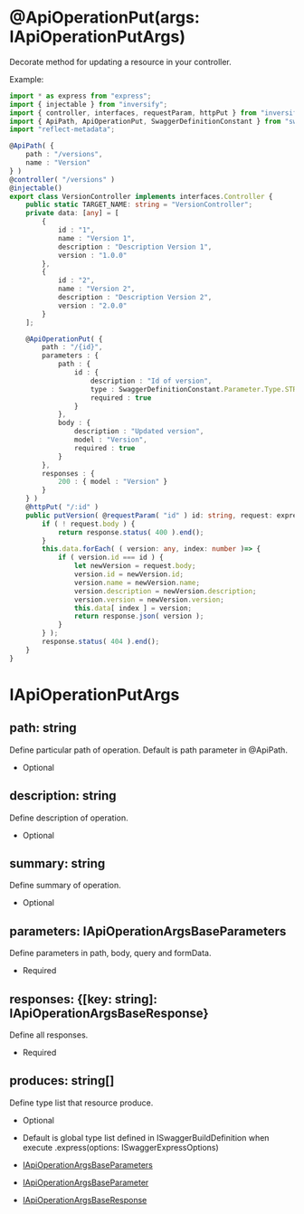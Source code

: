 # @ApiOperationPut(args: IApiOperationPutArgs)
Decorate method for updating a resource in your controller.

Example:

```ts
import * as express from "express";
import { injectable } from "inversify";
import { controller, interfaces, requestParam, httpPut } from "inversify-express-utils";
import { ApiPath, ApiOperationPut, SwaggerDefinitionConstant } from "swagger-express-ts";
import "reflect-metadata";

@ApiPath( {
    path : "/versions",
    name : "Version"
} )
@controller( "/versions" )
@injectable()
export class VersionController implements interfaces.Controller {
    public static TARGET_NAME: string = "VersionController";
    private data: [any] = [
        {
            id : "1",
            name : "Version 1",
            description : "Description Version 1",
            version : "1.0.0"
        },
        {
            id : "2",
            name : "Version 2",
            description : "Description Version 2",
            version : "2.0.0"
        }
    ];

    @ApiOperationPut( {
        path : "/{id}",
        parameters : {
            path : {
                id : {
                    description : "Id of version",
                    type : SwaggerDefinitionConstant.Parameter.Type.STRING,
                    required : true
                }
            },
            body : {
                description : "Updated version",
                model : "Version",
                required : true
            }
        },
        responses : {
            200 : { model : "Version" }
        }
    } )
    @httpPut( "/:id" )
    public putVersion( @requestParam( "id" ) id: string, request: express.Request, response: express.Response, next: express.NextFunction ): void {
        if ( ! request.body ) {
            return response.status( 400 ).end();
        }
        this.data.forEach( ( version: any, index: number )=> {
            if ( version.id === id ) {
                let newVersion = request.body;
                version.id = newVersion.id;
                version.name = newVersion.name;
                version.description = newVersion.description;
                version.version = newVersion.version;
                this.data[ index ] = version;
                return response.json( version );
            }
        } );
        response.status( 404 ).end();
    }
}

```

# IApiOperationPutArgs

## path: string
Define particular path of operation. Default is path parameter in @ApiPath.
- Optional

## description: string
Define description of operation.
- Optional

## summary: string
Define summary of operation.
- Optional

## parameters: IApiOperationArgsBaseParameters
Define parameters in path, body, query and formData.
- Required

## responses: {[key: string]: IApiOperationArgsBaseResponse}
Define all responses.
- Required

## produces: string[]
Define type list that resource produce.
- Optional
- Default is global type list defined in ISwaggerBuildDefinition when execute .express(options: ISwaggerExpressOptions)

- [IApiOperationArgsBaseParameters](https://github.com/olivierlsc/swagger-express-ts/blob/master/wiki/i-api-operation-args-base-parameters.md)
- [IApiOperationArgsBaseParameter](https://github.com/olivierlsc/swagger-express-ts/blob/master/wiki/i-api-operation-args-base-parameter.md)
- [IApiOperationArgsBaseResponse](https://github.com/olivierlsc/swagger-express-ts/blob/alpha/wiki/i-api-operation-args-base-response.md)
